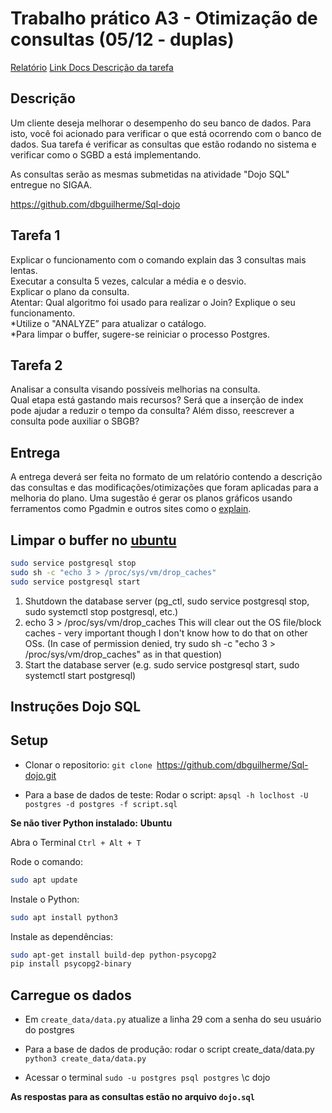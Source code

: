 # Trabalho prático A3 - Otimização de consultas (05/12 - duplas)

[Relatório](./relatorio.md)
[Link Docs Descrição da tarefa](https://docs.google.com/document/d/18HfXRSnD8DmN3SrCVPxFZPG-TSMB1Aw97SYm6ffIHcs/edit)

## Descrição

Um cliente deseja melhorar o desempenho do seu banco de dados. Para isto, você foi acionado para verificar o que está ocorrendo com o banco de dados. Sua tarefa é verificar as consultas que estão rodando no sistema e verificar como o SGBD a está implementando.

As consultas serão as mesmas submetidas na atividade "Dojo SQL" entregue no SIGAA.

https://github.com/dbguilherme/Sql-dojo

## Tarefa 1

Explicar o funcionamento com o comando explain das 3 consultas mais lentas.  
Executar a consulta 5 vezes, calcular a média e o desvio.  
Explicar o plano da consulta.  
Atentar: Qual algoritmo foi usado para realizar o Join? Explique o seu funcionamento.  
*Utilize o "ANALYZE” para atualizar o catálogo.  
*Para limpar o buffer, sugere-se reiniciar o processo Postgres.

## Tarefa 2

Analisar a consulta visando possíveis melhorias na consulta.  
Qual etapa está gastando mais recursos? Será que a inserção de index pode ajudar a reduzir o tempo da consulta?
Além disso, reescrever a consulta pode auxiliar o SBGB?

## Entrega

A entrega deverá ser feita no formato de um relatório contendo a descrição das consultas e das modificações/otimizações que foram aplicadas para a melhoria do plano.
Uma sugestão é gerar os planos gráficos usando ferramentos como Pgadmin e outros sites como o [explain](https://explain.depesz.com/).

## Limpar o buffer no [ubuntu](https://stackoverflow.com/questions/1216660/see-and-clear-postgres-caches-buffers)

```bash
sudo service postgresql stop
sudo sh -c "echo 3 > /proc/sys/vm/drop_caches"
sudo service postgresql start
```

1. Shutdown the database server (pg_ctl, sudo service postgresql stop, sudo systemctl stop postgresql, etc.)
2. echo 3 > /proc/sys/vm/drop_caches This will clear out the OS file/block caches - very important though I don't know how to do that on other OSs. (In case of permission denied, try sudo sh -c "echo 3 >
   /proc/sys/vm/drop_caches" as in that question)
3. Start the database server (e.g. sudo service postgresql start, sudo systemctl start postgresql)

## Instruções Dojo SQL

## Setup

- Clonar o repositorio:
  `git clone `https://github.com/dbguilherme/Sql-dojo.git

- Para a base de dados de teste: Rodar o script:
  a`psql -h loclhost -U postgres -d postgres -f script.sql `

**Se não tiver Python instalado:**
**Ubuntu**

Abra o Terminal `Ctrl + Alt + T`

Rode o comando:

```bash
sudo apt update
```

Instale o Python:

```bash
sudo apt install python3
```

Instale as dependências:

```bash
sudo apt-get install build-dep python-psycopg2
pip install psycopg2-binary
```

## Carregue os dados

- Em `create_data/data.py` atualize a linha 29 com a senha do seu usuário do postgres

- Para a base de dados de produção: rodar o script create_data/data.py
  `python3 create_data/data.py`

- Acessar o terminal
  `sudo -u postgres psql postgres`
  \c dojo

**As respostas para as consultas estão no arquivo `dojo.sql`**
